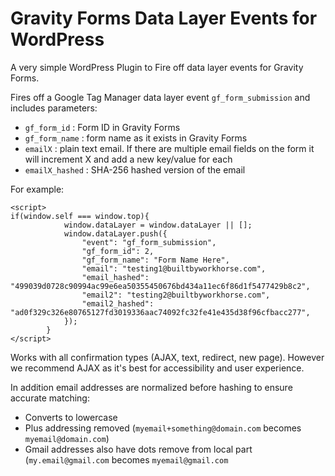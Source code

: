 # Gravity Forms Data Layer Events for WordPress
A very simple WordPress Plugin to Fire off data layer events for Gravity Forms.

Fires off a Google Tag Manager data layer event `gf_form_submission` and includes parameters: 

*  `gf_form_id`  : Form ID in Gravity Forms
*  `gf_form_name` : form name as it exists in Gravity Forms
*  `emailX` : plain text email. If there are multiple email fields on the form it will increment X and add a new key/value for each
* `emailX_hashed` : SHA-256 hashed version of the email

For example:

```
<script>
if(window.self === window.top){
            window.dataLayer = window.dataLayer || [];
            window.dataLayer.push({
                "event": "gf_form_submission",
                "gf_form_id": 2,
                "gf_form_name": "Form Name Here",
                "email": "testing1@builtbyworkhorse.com",
                "email_hashed": "499039d0728c90994ac99e6ea50355450676bd434a11ec6f86d1f5477429b8c2",
                "email2": "testing2@builtbyworkhorse.com",
                "email2_hashed": "ad0f329c326e80765127fd3019336aac74092fc32fe41e435d38f96cfbacc277",                
            });
        }
</script>
```

Works with all confirmation types (AJAX, text, redirect, new page). However we recommend AJAX as it's best for accessibility and user experience.

In addition email addresses are normalized before hashing to ensure accurate matching:

* Converts to lowercase
* Plus addressing removed (`myemail+something@domain.com` becomes `myemail@domain.com`)
* Gmail addresses also have dots remove from local part (`my.email@gmail.com` becomes `myemail@gmail.com`